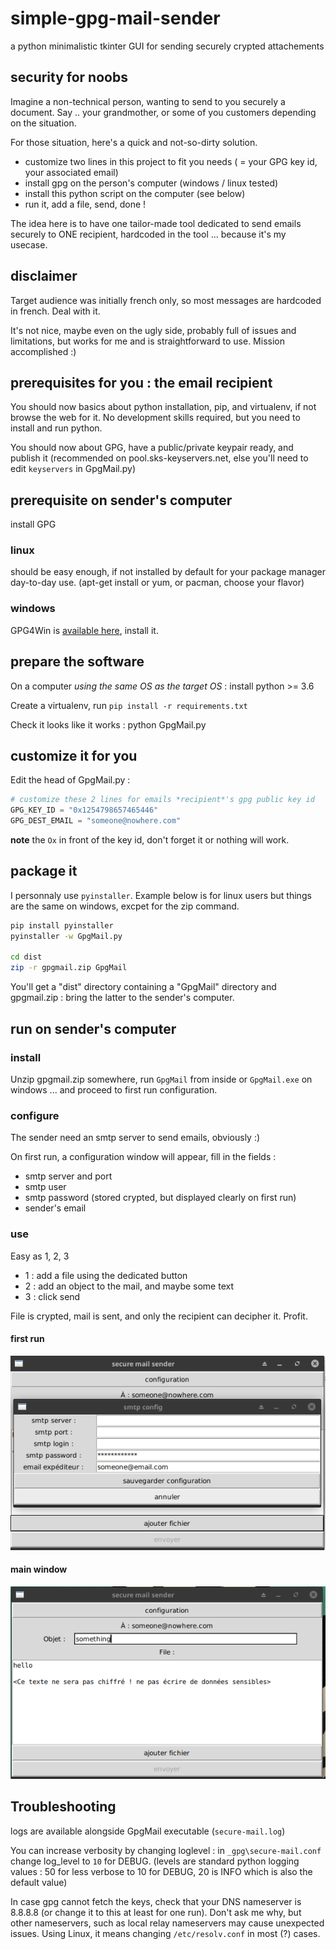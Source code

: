 # simple-gpg-mail-sender

a python minimalistic tkinter GUI for sending securely crypted attachements

## security for noobs

Imagine a non-technical person, wanting to send to you securely a document. Say .. your grandmother, or some of you customers depending on the situation.

For those situation, here's a quick and not-so-dirty solution.

- customize two lines in this project to fit you needs ( = your GPG key id, your associated email)
- install gpg on the person's computer (windows / linux tested)
- install this python script on the computer (see below)
- run it, add a file, send, done !

The idea here is to have one tailor-made tool dedicated to send emails securely to ONE recipient, hardcoded in the tool ... because it's my usecase.

## disclaimer

Target audience was initially french only, so most messages are hardcoded in french. Deal with it.

It's not nice, maybe even on the ugly side, probably full of issues and limitations, but works for me and is straightforward to use. Mission accomplished :)

## prerequisites for you : the email recipient

You should now basics about python installation, pip, and virtualenv, if not browse the web for it. No development skills required, but you need to install and run python.

You should now about GPG, have a public/private keypair ready, and publish it (recommended on pool.sks-keyservers.net, else you'll need to edit `keyservers` in GpgMail.py)

## prerequisite on sender's computer

install GPG

### linux

should be easy enough, if not installed by default for your package manager day-to-day use. (apt-get install or yum, or pacman, choose your flavor)

### windows

GPG4Win is [available here](https://gpg4win.org/download.html), install it.

## prepare the software

On a computer *using the same OS as the target OS* : install python >= 3.6

Create a virtualenv, run `pip install -r requirements.txt`

Check it looks like it works : python GpgMail.py

## customize it for you

Edit the head of GpgMail.py :

```python
# customize these 2 lines for emails *recipient*'s gpg public key id
GPG_KEY_ID = "0x1254798657465446"
GPG_DEST_EMAIL = "someone@nowhere.com"
```

**note** the `Ox` in front of the key id, don't forget it or nothing will work.

## package it

I personnaly use `pyinstaller`. Example below is for linux users but things are the same on windows, excpet for the zip command.

```bash
pip install pyinstaller
pyinstaller -w GpgMail.py

cd dist
zip -r gpgmail.zip GpgMail

```

You'll get a "dist" directory containing a "GpgMail" directory and gpgmail.zip : bring the latter to the sender's computer.

## run on sender's computer

### install

Unzip gpgmail.zip somewhere, run `GpgMail` from inside or `GpgMail.exe` on windows ... and proceed to first run configuration.

### configure

The sender need an smtp server to send emails, obviously :)

On first run, a configuration window will appear, fill in the fields :

- smtp server and port
- smtp user
- smtp password (stored crypted, but displayed clearly on first run)
- sender's email

### use

Easy as 1, 2, 3

- 1 : add a file using the dedicated button
- 2 : add an object to the mail, and maybe some text
- 3 : click send

File is crypted, mail is sent, and only the recipient can decipher it. Profit.

#### first run

![first run](./gpgmail-first-run.png)

#### main window

![main window](./gpgmail-main-window.png)

## Troubleshooting

logs are available alongside GpgMail executable (`secure-mail.log`)

You can increase verbosity by changing loglevel : in `_gpg\secure-mail.conf` change log_level to `10` for DEBUG. (levels are standard python logging values : 50 for less verbose to 10 for DEBUG, 20 is INFO which is also the default value)

In case gpg cannot fetch the keys, check that your DNS nameserver is 8.8.8.8 (or change it to this at least for one run). Don't ask me why, but other nameservers, such as local relay nameservers may cause unexpected issues. Using Linux, it means changing `/etc/resolv.conf` in most (?) cases.
